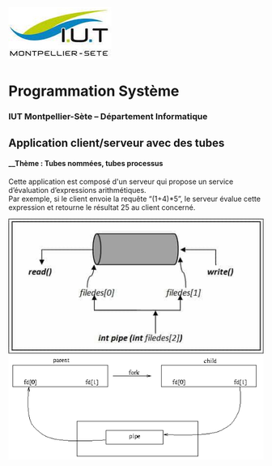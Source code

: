 # ![](ressources/logo.jpeg)

# Programmation Système

### IUT Montpellier-Sète – Département Informatique

## Application client/serveur avec des tubes
#### __Thème : Tubes nommées, tubes processus

Cette application est composé d'un serveur qui propose un service d’évaluation d’expressions arithmétiques. </br>
Par exemple, si le client envoie la requête “(1+4)*5”, le serveur évalue cette expression et retourne le résultat 25 au client concerné.


 ![](ressources/pipe1.jpg)
 ![](ressources/pipe2.png)

